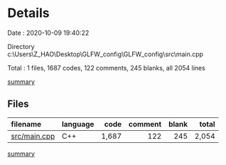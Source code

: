 # Details

Date : 2020-10-09 19:40:22

Directory c:\Users\Z_HAO\Desktop\GLFW_config\GLFW_config\src\main.cpp

Total : 1 files,  1687 codes, 122 comments, 245 blanks, all 2054 lines

[summary](results.md)

## Files
| filename | language | code | comment | blank | total |
| :--- | :--- | ---: | ---: | ---: | ---: |
| [src/main.cpp](/src/main.cpp) | C++ | 1,687 | 122 | 245 | 2,054 |

[summary](results.md)